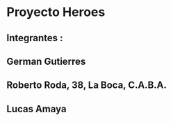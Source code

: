 # Proyecto Heroes
## Integrantes :
## German Gutierres
## Roberto Roda, 38, La Boca, C.A.B.A.
## Lucas Amaya